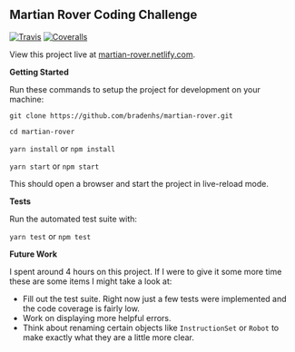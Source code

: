 ## Martian Rover Coding Challenge

[![Travis](https://img.shields.io/travis/bradenhs/martian-rover.svg)]()
[![Coveralls](https://img.shields.io/coveralls/bradenhs/martian-rover.svg)]()

View this project live at [martian-rover.netlify.com](http://martian-rover.netlify.com).

**Getting Started**

Run these commands to setup the project for development on your machine:

`git clone https://github.com/bradenhs/martian-rover.git`

`cd martian-rover`

`yarn install` or `npm install`

`yarn start` or `npm start`

This should open a browser and start the project in live-reload mode.

**Tests**

Run the automated test suite with:

`yarn test` or `npm test`

**Future Work**

I spent around 4 hours on this project. If I were to give it some more time these are some items I
might take a look at:

- Fill out the test suite. Right now just a few tests were implemented and the code coverage is
fairly low.
- Work on displaying more helpful errors.
- Think about renaming certain objects like `InstructionSet` or `Robot` to make exactly what they
are a little more clear.
